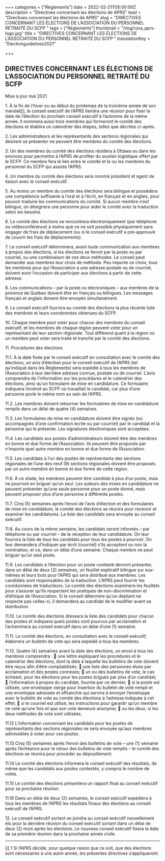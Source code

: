 +++
categories = ["Règlements"]
date = 2022-02-21T05:00:00Z
description = "Directives concernant les élections de APRS"
lead = "Directives concernant les élections de APRS"
slug = "DIRECTIVES CONCERNANT LES ÉLECTIONS DE L’ASSOCIATION DU PERSONNEL RETRAITÉ DU SCFP "
tags = ["Règlements"]
thumbnail = "/img/csra_aprs-logo.jpg"
title = "DIRECTIVES CONCERNANT LES ÉLECTIONS DE L’ASSOCIATION DU PERSONNEL RETRAITÉ DU SCFP "
translationKey = "Electionguidelines2021"

+++
## DIRECTIVES CONCERNANT LES ÉLECTIONS DE L’ASSOCIATION DU PERSONNEL RETRAITÉ DU SCFP

Mise à jour mai 2021

1\. À la fin de l’hiver ou au début du printemps de la troisième année de son mandat[\[i\]](#_edn1), le conseil exécutif de l’APRS tiendra une réunion pour fixer la date de l’élection du prochain conseil exécutif à l’automne de la même année. Il nommera aussi trois membres qui formeront le comité des élections et établira un calendrier des étapes, telles que décrites ci-après.

2\. Les administrateurs et les représentants des sections régionales qui désirent se présenter ne peuvent être membres du comité des élections.

3\. Un des membres du comité des élections résidera à Ottawa ou dans les environs pour permettre à l’APRS de profiter du soutien logistique offert par le SCFP. Ce membre fera le lien entre le comité et le ou les membres du personnel du SCFP qui assiste l’APRS.

4\. Un membre du comité des élections sera nommé président et agent de liaison avec le conseil exécutif.

5\. Au moins un membre du comité des élections sera bilingue et possédera une compétence suffisante à l’oral et à l’écrit, en français et en anglais, pour pouvoir traduire les communications du comité. Si aucun membre n’est bilingue, on désignera une personne pour aider le comité avec la traduction selon les besoins.

6\. Le comité des élections se rencontrera électroniquement (par téléphone ou vidéoconférence) à moins que ce ne soit possible physiquement sans engager de frais de déplacement (ou si le conseil exécutif a pré-approuvé de couvrir les frais de déplacements).

7\. Le conseil exécutif déterminera, avant toute communication aux membres à propos des élections, si les élections se feront par la poste ou par courriel, ou une combinaison de ces deux méthodes. Le conseil peut demander aux membres leur choix de méthode. Peu importe ce choix, tous les membres pour qui l’Association a une adresse postale ou de courriel, doivent avoir l’occasion de participer aux élections à partir de cette adresse.

8\. Les communications – par la poste ou électroniques – aux membres de la province de Québec doivent être en français ou bilingues. Les messages français et anglais doivent être envoyés simultanément.

9\. Le conseil exécutif fournira au comité des élections la plus récente liste des membres et leurs coordonnées obtenues du SCFP.

10\. Chaque membre peut voter pour chacun des membres du conseil exécutif, et les membres de chaque région peuvent voter pour un représentant de leur section régionale. Tout différend quant à la région où un membre peut voter sera traité et tranché par le comité des élections.

11\. Procédures des élections

11\.1. À la date fixée par le conseil exécutif en consultation avec le comité des élections, un avis d’élection pour le conseil exécutif de l’APRS (tel qu’indiqué dans les Règlements) sera expédié à tous les membres de l’Association à leur dernière adresse connue, postale ou de courriel. L’avis comprendra de l’information sur les procédures et le calendrier des élections, ainsi qu’un formulaire de mise en candidature. Ce formulaire indiquera l’endroit au SCFP où travaillait le candidat, car plus d’une personne porte le même nom au sein de l’APRS.

11\.2. Les membres doivent retourner les formulaires de mise en candidature remplis dans un délai de quatre (4) semaines.

11\.3. Les formulaires de mise en candidature doivent être signés (ou accompagnés d’une confirmation écrite ou par courriel) par le candidat et la personne qui le présente. Les signatures électroniques sont acceptées.

11\.4. Les candidats aux postes d’administrateurs doivent être des membres en bonne et due forme de l’Association. Ils peuvent être proposés par n’importe quel autre membre en bonne et due forme de l’Association.

11\.5. Les candidats à l’un des postes de représentants des sections régionales de l’une des neuf (9) sections régionales doivent être proposés par un autre membre en bonne et due forme de cette région.

11\.6. À ce stade, les membres peuvent être candidat à plus d’un poste, mais ne pourront en briguer qu’un seul. Les auteurs des mises en candidature ne peuvent présenter qu’une seule personne pour un poste donné, mais peuvent proposer plus d’une personne à différents postes.

11\.7. Cinq (5) semaines après l’envoi de l’avis d’élection et des formulaires de mise en candidature, le comité des élections se réunira pour recevoir et examiner les candidatures. La liste des candidats sera envoyée au conseil exécutif.

11\.8. Au cours de la même semaine, les candidats seront informés – par téléphone ou par courriel – de la réception de leur candidature. On leur fournira la liste de tous les candidats pour tous les postes à pourvoir. On leur demandera d’indiquer par écrit (courriel) s’ils acceptent ou non la nomination, et ce, dans un délai d’une semaine. Chaque membre ne peut briguer qu’un seul poste.

11\.9. Les candidats à l’élection pour un poste contesté devront présenter, dans un délai de deux (2) semaines, un feuillet explicatif bilingue sur eux-mêmes et leurs buts pour l’APRS qui sera distribué aux membres. Les candidats sont responsables de la traduction. L’APRS peut fournir les coordonnées de traducteurs. Le comité des élections examinera les feuillets pour s’assurer qu’ils respectent les pratiques de non-discrimination et d’éthique de l’Association. Si le conseil détermine qu’un dépliant ne respecte pas celles-ci, il demandera au candidat de le modifier avant sa distribution.

11\.10. Le comité des élections dressera la liste des candidats pour chacun des postes et indiquera quels postes sont pourvus par acclamation et l’acheminera au conseil exécutif dans un délai d’une (1) semaine.

11\.11. Le comité des élections, en consultation avec le conseil exécutif, élaborera un bulletin de vote qui sera expédié à tous les membres.

11\.12. Quatre (4) semaines avant la date des élections, un envoi à tous les membres comprendra :  une lettre expliquant les procédures et le calendrier des élections, dont la date à laquelle les bulletins de vote doivent être reçus afin d’être comptabilisés;  une liste des personnes élues par acclamation et des postes connexes;  un ou des bulletins de vote, le cas échéant, pour les élections pour les postes brigués par plus d’un candidat;  l’information à propos du candidat, fournie par ce dernier;  si la poste est utilisée, une enveloppe vierge pour insertion du bulletin de vote rempli et une enveloppe adressée et affranchie qui servira à envoyer l’enveloppe avec le bulletin de vote au comité des élections à l’adresse indiquée à cet effet;  si le courriel est utilisé, les instructions pour garantir qu’un membre ne vote qu’une fois et que son vote demeure anonyme;  ou les deux, si les deux méthodes de vote sont utilisées.

11\.12 L’information concernant les candidats pour les postes de représentants des sections régionales ne sera envoyée qu’aux membres admissibles à voter pour ces postes.

11\.13 Cinq (5) semaines après l’envoi des bulletins de vote – une (1) semaine après l’échéance pour le retour des bulletins de vote remplis – le comité des élections se réunira pour procéder au dépouillement.

11\.14 Le comité des élections informera le conseil exécutif des résultats, de même que les candidats aux postes contestés, y compris le nombre de votes.

11\.15 Le comité des élections présentera un rapport final au conseil exécutif pour sa prochaine réunion.

11\.16 Dans un délai de deux (2) semaines, le conseil exécutif expédiera à tous les membres de l’APRS les résultats finaux des élections au conseil exécutif de l’APRS.

12\. Le conseil exécutif sortant se joindra au conseil exécutif nouvellement élu pour la dernière réunion du conseil exécutif sortant dans un délai de deux (2) mois après les élections. Le nouveau conseil exécutif fixera la date de sa première réunion dans la prochaine année civile.

***

[\[i\]](#_ednref1) 1 Si l’APRS décide, pour quelque raison que ce soit, que des élections sont nécessaires à une autre année, les présentes directives s’appliqueront.